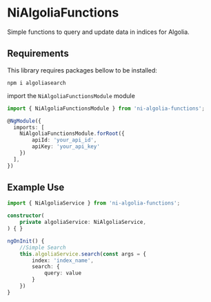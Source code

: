 # NiAlgoliaFunctions

Simple functions to query and update data in indices for Algolia.

## Requirements

This library requires packages bellow to be installed: 

`npm i algoliasearch`

import the `NiAlgoliaFunctionsModule` module

```typescript
import { NiAlgoliaFunctionsModule } from 'ni-algolia-functions';

@NgModule({
  imports: [
	NiAlgoliaFunctionsModule.forRoot({
        apiId: 'your_api_id',
        apiKey: 'your_api_key'
    })
  ],
})
```

## Example Use

```typescript
import { NiAlgoliaService } from 'ni-algolia-functions';

constructor(
    private algoliaService: NiAlgoliaService,
) { }

ngOnInit() {
    //Simple Search
    this.algoliaService.search(const args = {
        index: 'index_name',
        search: {
            query: value
        }
    })
}
